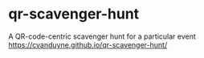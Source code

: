 # qr-scavenger-hunt
A QR-code-centric scavenger hunt for a particular event  https://cvanduyne.github.io/qr-scavenger-hunt/
